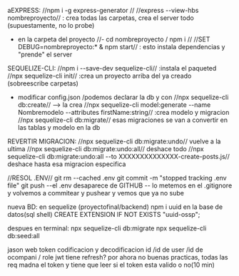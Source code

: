aEXPRESS:
//npm i -g express-generator //
//express --view-hbs nombreproyecto//
: crea todas las carpetas, crea el server todo (supuestamente, no lo probe)
- en la carpeta del proyecto
//- cd nombreproyecto / npm i //
//SET DEBUG=nombreproyecto:* & npm start//
: esto instala dependencias y "prende" el server

SEQUELIZE-CLI:
//npm i --save-dev sequelize-cli//
:instala el paqueted
//npx sequelize-cli init//
:crea un proyecto arriba del ya creado (sobreescribe carpetas)
- modificar config.json /podemos declarar la db y con 
//npx sequelize-cli db:create// --> la crea
//npx sequelize-cli model:generate --name Nombremodelo --attributes firstName:string//
:crea modelo y migracion
//npx sequelize-cli db:migrate// esas migraciones se van a convertir en las tablas y modelo en la db

REVERTIR MIGRACION:
//npx sequelize-cli db:migrate:undo// vuelve a la ultima
//npx sequelize-cli db:migrate:undo:all// deshace todo
//npx sequelize-cli db:migrate:undo:all --to XXXXXXXXXXXXXX-create-posts.js// deshace hasta esa migracion especifica


//RESOL .ENV//
git rm --cached .env 
git commit -m "stopped tracking .env file"
git push 
 --el .env desaparece de GITHUB -- lo metemos en el .gitignore
 y volvemos a commitear y pushear y vemos que ya no sube


nueva BD:
en sequelize (proyectofinal/backend)
npm i uuid
en la base de datos(sql shell)
CREATE EXTENSION IF NOT EXISTS "uuid-ossp";

despues en terminal:
npx sequelize-cli db:migrate
npx sequelize-cli db:seed:all


jason web token codificacion y decodificacion 
id /id de user /id de ocompani / role
jwt tiene refresh? por ahora no
buenas practicas, todas las req madna el token y tiene que leer si el token esta valido o no(10 min)
 
 